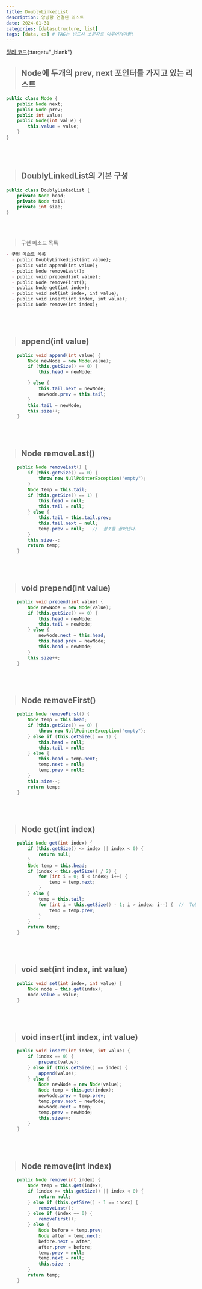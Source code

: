 ```yaml
---
title: DoublyLinkedList
description: 양방향 연결된 리스트
date: 2024-01-31
categories: [datasutructure, list]
tags: [data, cs] # TAG는 반드시 소문자로 이루어져야함!
---
```


[정리 코드](https://github.com/AngryPig123/datasutructure/tree/double-linked-list){:target="\_blank"}

> ## Node에 두개의 prev, next 포인터를 가지고 있는 리스트

```java
public class Node {
    public Node next;
    public Node prev;
    public int value;
    public Node(int value) {
        this.value = value;
    }
}
```

<br><br>

> ## DoublyLinkedList의 기본 구성

```java
public class DoublyLinkedList {
    private Node head;
    private Node tail;
    private int size;
}
```

<br><br>

> 구현 메소드 목록

```markdown
- 구현 메소드 목록
  - public DoublyLinkedList(int value);
  - public void append(int value);
  - public Node removeLast();
  - public void prepend(int value);
  - public Node removeFirst();
  - public Node get(int index);
  - public void set(int index, int value);
  - public void insert(int index, int value);
  - public Node remove(int index);
```

<br><br>

> ## append(int value)

```java
    public void append(int value) {
        Node newNode = new Node(value);
        if (this.getSize() == 0) {
            this.head = newNode;

        } else {
            this.tail.next = newNode;
            newNode.prev = this.tail;
        }
        this.tail = newNode;
        this.size++;
    }
```

<br><br>

> ## Node removeLast()

```java
    public Node removeLast() {
        if (this.getSize() == 0) {
            throw new NullPointerException("empty");
        }
        Node temp = this.tail;
        if (this.getSize() == 1) {
            this.head = null;
            this.tail = null;
        } else {
            this.tail = this.tail.prev;
            this.tail.next = null;
            temp.prev = null;   //  참조를 끊어낸다.
        }
        this.size--;
        return temp;
    }
```

<br><br>

> ## void prepend(int value)

```java
    public void prepend(int value) {
        Node newNode = new Node(value);
        if (this.getSize() == 0) {
            this.head = newNode;
            this.tail = newNode;
        } else {
            newNode.next = this.head;
            this.head.prev = newNode;
            this.head = newNode;
        }
        this.size++;
    }
```

<br><br>

> ## Node removeFirst()

```java
    public Node removeFirst() {
        Node temp = this.head;
        if (this.getSize() == 0) {
            throw new NullPointerException("empty");
        } else if (this.getSize() == 1) {
            this.head = null;
            this.tail = null;
        } else {
            this.head = temp.next;
            temp.next = null;
            temp.prev = null;
        }
        this.size--;
        return temp;
    }
```

<br><br>

> ## Node get(int index)

```java
    public Node get(int index) {
        if (this.getSize() <= index || index < 0) {
            return null;
        }
        Node temp = this.head;
        if (index < this.getSize() / 2) {
            for (int i = 0; i < index; i++) {
                temp = temp.next;
            }
        } else {
            temp = this.tail;
            for (int i = this.getSize() - 1; i > index; i--) {  //  ToDO
                temp = temp.prev;
            }
        }
        return temp;
    }
```

<br><br>

> ## void set(int index, int value)

```java
    public void set(int index, int value) {
        Node node = this.get(index);
        node.value = value;
    }
```

<br><br>

> ## void insert(int index, int value)

```java
    public void insert(int index, int value) {
        if (index == 0) {
            prepend(value);
        } else if (this.getSize() == index) {
            append(value);
        } else {
            Node newNode = new Node(value);
            Node temp = this.get(index);
            newNode.prev = temp.prev;
            temp.prev.next = newNode;
            newNode.next = temp;
            temp.prev = newNode;
            this.size++;
        }
    }
```

<br><br>

> ## Node remove(int index)

```java
    public Node remove(int index) {
        Node temp = this.get(index);
        if (index >= this.getSize() || index < 0) {
            return null;
        } else if (this.getSize() - 1 == index) {
            removeLast();
        } else if (index == 0) {
            removeFirst();
        } else {
            Node before = temp.prev;
            Node after = temp.next;
            before.next = after;
            after.prev = before;
            temp.prev = null;
            temp.next = null;
            this.size--;
        }
        return temp;
    }
```
